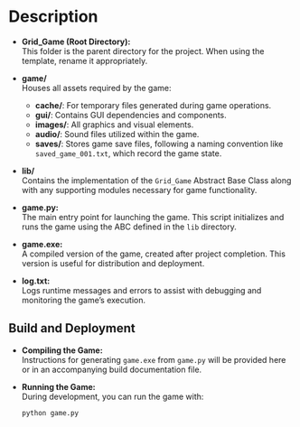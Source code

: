 # Description

- **Grid_Game (Root Directory):**  
  This folder is the parent directory for the project. When using the template, rename it appropriately.

- **game/**  
  Houses all assets required by the game:
  - **cache/**: For temporary files generated during game operations.
  - **gui/**: Contains GUI dependencies and components.
  - **images/**: All graphics and visual elements.
  - **audio/**: Sound files utilized within the game.
  - **saves/**: Stores game save files, following a naming convention like `saved_game_001.txt`, which record the game state.

- **lib/**  
  Contains the implementation of the `Grid_Game` Abstract Base Class along with any supporting modules necessary for game functionality.

- **game.py:**  
  The main entry point for launching the game. This script initializes and runs the game using the ABC defined in the `lib` directory.

- **game.exe:**  
  A compiled version of the game, created after project completion. This version is useful for distribution and deployment.

- **log.txt:**  
  Logs runtime messages and errors to assist with debugging and monitoring the game’s execution.

## Build and Deployment

- **Compiling the Game:**  
  Instructions for generating `game.exe` from `game.py` will be provided here or in an accompanying build documentation file.

- **Running the Game:**  
  During development, you can run the game with:
  
  ```bash
  python game.py
